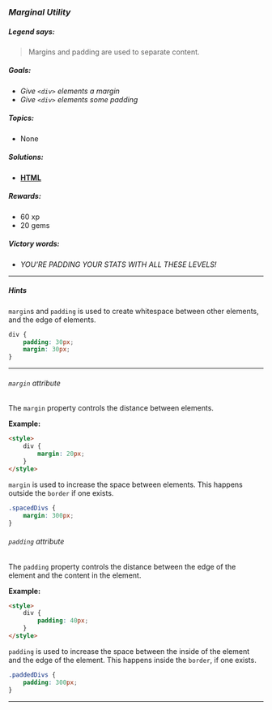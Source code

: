 ### _Marginal Utility_

##### _Legend says:_
> Margins and padding are used to separate content.

##### _Goals:_
+ _Give `<div>` elements a margin_
+ _Give `<div>` elements some padding_

##### _Topics:_
+ None

##### _Solutions:_
+ **[HTML](Marginal_Utility.html)**

##### _Rewards:_
+ 60  xp
+ 20 gems

##### _Victory words:_
+ _YOU'RE PADDING YOUR STATS WITH ALL THESE LEVELS!_

___

##### _Hints_

`margin`s and `padding` is used to create whitespace between other elements, and the edge of elements.

```css
div {
    padding: 30px;
    margin: 30px;
}
```

___

###### _`margin` attribute_

The `margin` property controls the distance between elements.

**Example:**

```html
<style>
    div {
        margin: 20px;
    }
</style>
```

`margin` is used to increase the space between elements. This happens outside the `border` if one exists.

```css
.spacedDivs {
    margin: 300px;
}
```

###### _`padding` attribute_

The `padding` property controls the distance between the edge of the element and the content in the element.

**Example:**

```html
<style>
    div {
        padding: 40px;
    }
</style>
```

`padding` is used to increase the space between the inside of the element and the edge of the element. This happens inside the `border`, if one exists.

```css
.paddedDivs {
    padding: 300px;
}
```

___
